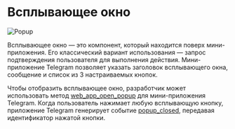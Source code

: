 # Всплывающее окно

![Popup](/components/popup.png)

Всплывающее окно — это компонент, который находится поверх мини-приложения. Его классический вариант использования — запрос подтверждения пользователя для выполнения действия. Мини-приложение Telegram позволяет указать заголовок всплывающего окна, сообщение и список из 3 настраиваемых кнопок.

Чтобы отобразить всплывающее окно, разработчик может использовать метод [web_app_open_popup](methods.md#web-app-open-popup) для мини-приложения Telegram. Когда пользователь нажимает любую всплывающую кнопку, приложение Telegram генерирует событие [popup_closed](events.md#popup-closed), передавая идентификатор нажатой кнопки.
